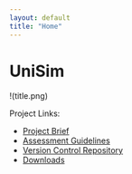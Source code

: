 ```yaml
---
layout: default
title: "Home"
---
```


# UniSim

!(title.png)

Project Links:

- [Project Brief](assets/project_brief.pdf)
- [Assessment Guidelines](assets/group_assessment.pdf)
- [Version Control Repository](https://github.com/zydezu/unisim)
- [Downloads](https://github.com/zydezu/unisim/actions/runs/11771122307)
